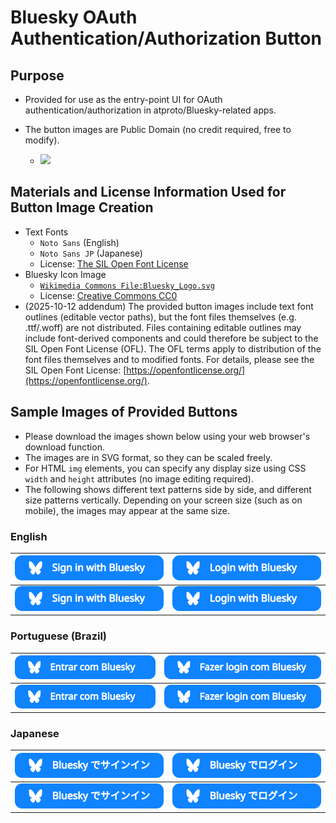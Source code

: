 # Bluesky OAuth Authentication/Authorization Button

## Purpose

- Provided for use as the entry-point UI for OAuth authentication/authorization in atproto/Bluesky-related apps.

- The button images are Public Domain (no credit required, free to modify).
  - <img src="https://verpa.us-west.host.bsky.network/xrpc/com.atproto.sync.getBlob?did=did%3Aplc%3Alfjssqqi6somnb7vhup2jm5w&cid=bafkreicfa7f7km2y2baufo64sp4xxx45fmmfuagtff6shiwnlpp2v2usce" />

## Materials and License Information Used for Button Image Creation

- Text Fonts
  - `Noto Sans` (English)
  - `Noto Sans JP` (Japanese)
  - License: [The SIL Open Font License](https://openfontlicense.org/)
- Bluesky Icon Image
  - [`Wikimedia Commons File:Bluesky_Logo.svg`](https://commons.wikimedia.org/wiki/File:Bluesky_Logo.svg)
  - License: [Creative Commons CC0](https://creativecommons.org/publicdomain/zero/1.0/)
- (2025-10-12 addendum) The provided button images include text font outlines (editable vector paths), but the font files themselves (e.g. .ttf/.woff) are not distributed. Files containing editable outlines may include font-derived components and could therefore be subject to the SIL Open Font License (OFL). The OFL terms apply to distribution of the font files themselves and to modified fonts. For details, please see the SIL Open Font License: [https://openfontlicense.org/](https://openfontlicense.org/).

## Sample Images of Provided Buttons

- Please download the images shown below using your web browser's download function.
- The images are in SVG format, so they can be scaled freely.
- For HTML `img` elements, you can specify any display size using CSS `width` and `height` attributes (no image editing required).
- The following shows different text patterns side by side, and different size patterns vertically. Depending on your screen size (such as on mobile), the images may appear at the same size.

### English

| <img src="https://raw.githubusercontent.com/bills-appworks/bsky-misc/refs/heads/main/OAuth-button/public/Sign-in-with-Bluesky-en.svg" /> | <img src="https://raw.githubusercontent.com/bills-appworks/bsky-misc/refs/heads/main/OAuth-button/public/Login-with-Bluesky-en.svg" /> |
| --- | --- |
| <img src="https://raw.githubusercontent.com/bills-appworks/bsky-misc/refs/heads/main/OAuth-button/public/Sign-in-with-Bluesky-en.svg" width="270" /> | <img src="https://raw.githubusercontent.com/bills-appworks/bsky-misc/refs/heads/main/OAuth-button/public/Login-with-Bluesky-en.svg" width="270" /> |

### Portuguese (Brazil)

| <img src="https://raw.githubusercontent.com/bills-appworks/bsky-misc/refs/heads/main/OAuth-button/public/Entrar-com-Bluesky-pt-BR.svg" /> | <img src="https://raw.githubusercontent.com/bills-appworks/bsky-misc/refs/heads/main/OAuth-button/public/Fazer-login-com-Bluesky-pt-BR.svg" /> |
| --- | --- |
| <img src="https://raw.githubusercontent.com/bills-appworks/bsky-misc/refs/heads/main/OAuth-button/public/Entrar-com-Bluesky-pt-BR.svg" width="300" /> | <img src="https://raw.githubusercontent.com/bills-appworks/bsky-misc/refs/heads/main/OAuth-button/public/Fazer-login-com-Bluesky-pt-BR.svg" width="270" /> |

### Japanese

| <img src="https://raw.githubusercontent.com/bills-appworks/bsky-misc/refs/heads/main/OAuth-button/public/Sign-in-with-Bluesky-ja.svg" /> | <img src="https://raw.githubusercontent.com/bills-appworks/bsky-misc/refs/heads/main/OAuth-button/public/Login-with-Bluesky-ja.svg" /> |
| --- | --- |
| <img src="https://raw.githubusercontent.com/bills-appworks/bsky-misc/refs/heads/main/OAuth-button/public/Sign-in-with-Bluesky-ja.svg" width="270" /> | <img src="https://raw.githubusercontent.com/bills-appworks/bsky-misc/refs/heads/main/OAuth-button/public/Login-with-Bluesky-ja.svg" width="270" /> |
